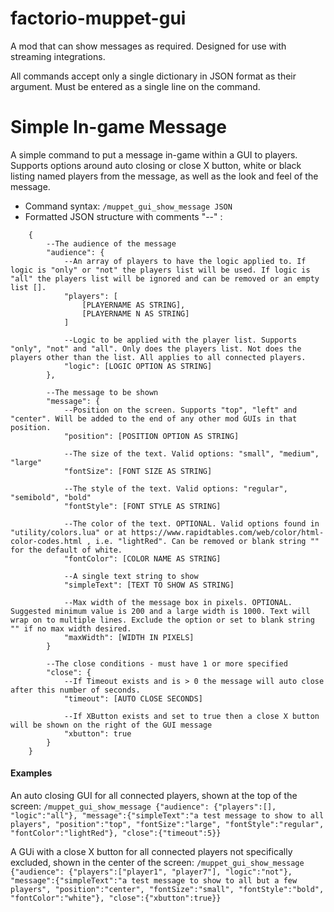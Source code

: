 # factorio-muppet-gui


A mod that can show messages as required. Designed for use with streaming integrations.

All commands accept only a single dictionary in JSON format as their argument. Must be entered as a single line on the command.

Simple In-game Message
===============

A simple command to put a message in-game within a GUI to players. Supports options around auto closing or close X button, white or black listing named players from the message, as well as the look and feel of the message.

- Command syntax: `/muppet_gui_show_message JSON`
- Formatted JSON structure with comments "--" :
```
	{
		--The audience of the message
		"audience": {
			--An array of players to have the logic applied to. If logic is "only" or "not" the players list will be used. If logic is "all" the players list will be ignored and can be removed or an empty list [].
			"players": [
				[PLAYERNAME AS STRING],
				[PLAYERNAME N AS STRING]
			]

			--Logic to be applied with the player list. Supports "only", "not" and "all". Only does the players list. Not does the players other than the list. All applies to all connected players.
			"logic": [LOGIC OPTION AS STRING]
		},

		--The message to be shown
		"message": {
			--Position on the screen. Supports "top", "left" and "center". Will be added to the end of any other mod GUIs in that position.
			"position": [POSITION OPTION AS STRING]

			--The size of the text. Valid options: "small", "medium", "large"
			"fontSize": [FONT SIZE AS STRING]

			--The style of the text. Valid options: "regular", "semibold", "bold"
			"fontStyle": [FONT STYLE AS STRING]

			--The color of the text. OPTIONAL. Valid options found in "utility/colors.lua" or at https://www.rapidtables.com/web/color/html-color-codes.html , i.e. "lightRed". Can be removed or blank string "" for the default of white.
			"fontColor": [COLOR NAME AS STRING]

			--A single text string to show
			"simpleText": [TEXT TO SHOW AS STRING]

			--Max width of the message box in pixels. OPTIONAL. Suggested minimum value is 200 and a large width is 1000. Text will wrap on to multiple lines. Exclude the option or set to blank string "" if no max width desired.
			"maxWidth": [WIDTH IN PIXELS]
		}

		--The close conditions - must have 1 or more specified
		"close": {
			--If Timeout exists and is > 0 the message will auto close after this number of seconds.
			"timeout": [AUTO CLOSE SECONDS]

			--If XButton exists and set to true then a close X button will be shown on the right of the GUI message
			"xbutton": true
		}
	}
```

#### Examples

An auto closing GUI for all connected players, shown at the top of the screen:
`/muppet_gui_show_message {"audience": {"players":[], "logic":"all"}, "message":{"simpleText":"a test message to show to all players", "position":"top", "fontSize":"large", "fontStyle":"regular", "fontColor":"lightRed"}, "close":{"timeout":5}}`

A GUi with a close X button for all connected players not specifically excluded, shown in the center of the screen:
`/muppet_gui_show_message {"audience": {"players":["player1", "player7"], "logic":"not"}, "message":{"simpleText":"a test message to show to all but a few players", "position":"center", "fontSize":"small", "fontStyle":"bold", "fontColor":"white"}, "close":{"xbutton":true}}`